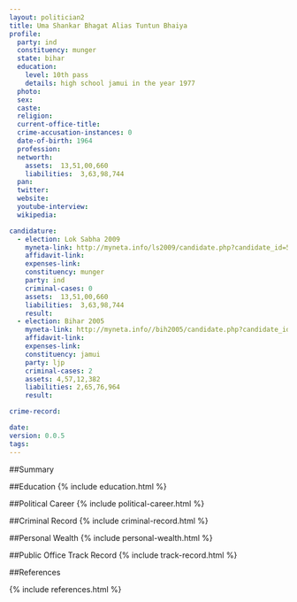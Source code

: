 ```yaml
---
layout: politician2
title: Uma Shankar Bhagat Alias Tuntun Bhaiya
profile: 
  party: ind
  constituency: munger
  state: bihar
  education: 
    level: 10th pass
    details: high school jamui in the year 1977
  photo: 
  sex: 
  caste: 
  religion: 
  current-office-title: 
  crime-accusation-instances: 0
  date-of-birth: 1964
  profession: 
  networth: 
    assets:  13,51,00,660
    liabilities:  3,63,98,744
  pan: 
  twitter: 
  website: 
  youtube-interview: 
  wikipedia: 

candidature: 
  - election: Lok Sabha 2009
    myneta-link: http://myneta.info/ls2009/candidate.php?candidate_id=5058
    affidavit-link: 
    expenses-link: 
    constituency: munger 
    party: ind
    criminal-cases: 0
    assets:  13,51,00,660
    liabilities:  3,63,98,744
    result:  
  - election: Bihar 2005
    myneta-link: http://myneta.info//bih2005/candidate.php?candidate_id=739
    affidavit-link: 
    expenses-link: 
    constituency: jamui 
    party: ljp
    criminal-cases: 2
    assets: 4,57,12,382
    liabilities: 2,65,76,964
    result:  

crime-record: 

date: 
version: 0.0.5
tags: 
---
```

##Summary


##Education
{% include education.html %}


##Political Career
{% include political-career.html %}


##Criminal Record
{% include criminal-record.html %}


##Personal Wealth
{% include personal-wealth.html %}


##Public Office Track Record
{% include track-record.html %}


##References


{% include references.html %}
